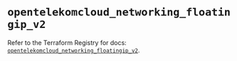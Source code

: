 # `opentelekomcloud_networking_floatingip_v2`

Refer to the Terraform Registry for docs: [`opentelekomcloud_networking_floatingip_v2`](https://registry.terraform.io/providers/opentelekomcloud/opentelekomcloud/1.36.18/docs/resources/networking_floatingip_v2).
